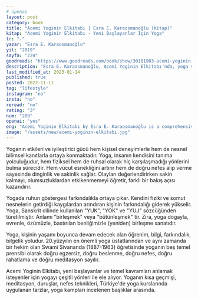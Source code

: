 ```yaml
---
# openai
layout: post
category: book
title: "Acemi Yoginin Elkitabı | Esra E. Karaosmanoğlu (Kitap)"
kitap: "Acemi Yoginin Elkitabı - Yeni Başlayanlar İçin Yoga"
tr: "-"
yazar: "Esra E. Karaosmanoğlu"
yil: "2019"
sayfa: "224"
goodreads: "https://www.goodreads.com/book/show/30181983-acemi-yoginin-elkitab"
description: "Esra E. Karaosmanoğlu, Acemi Yoginin Elkitabı'nda, yoga ve meditasyonla ilgili temel kavramları açıklıyor."
last_modified_at: 2023-01-14
published: true
posted: 2022-11-11
tag: "lifestyle"
instagram: "no"
insta: "no"
reread: "no"
rating: "3"
num: "289"
openai: "yes"
eng: "Acemi Yoginin Elkitabı by Esra E. Karaosmanoğlu is a comprehensive guidebook that offers readers an introduction to the practice of yoga. The book covers a range of topics, including the history, benefits and philosophy of yoga, as well as practical guidance on yoga postures, breathing techniques, and meditation."
image: "/assets/new/acemi-yoginin-elkitabi.jpg"
---
```



Yoganın etkileri ve iyileştirici gücü hem kişisel deneyimlerle hem de nesnel bilimsel kanıtlarla ortaya konmaktadır. Yoga, insanın kendisini tanıma yolculuğudur, hem fiziksel hem de ruhsal olarak hiç karşılaşmadığı yönlerini bulma sürecidir. Hem vücut esnekliğini artırır hem de doğru nefes alıp verme sayesinde dinginlik ve sakinlik sağlar. Olayları değerlendirirken sakin kalmayı, olumsuzluklardan etkikenmemeyi öğretir, farklı bir bakış açısı kazandırır. 

Yogada ruhun göstergesi farkındalıkla ortaya çıkar. Kendini fiziki ve somut nesnelerin getirdiği kaygılardan arındıran kişinin farkındalığı giderek yükselir. Yoga, Sanskrit dilinde kullanilan "YUK", "YOK" ve "YUJ" sözcüğünden türetilmiştir. Anlamı "birleşmek" veya "bütünleşmek" tir. Zira, yoga dogayla, evrenle, özümüzle, bastırılan benliğimizle (yeniden) birleşme sanatıdır. 

Yoga, kişinin yaşamı boyunca devam edecek olan öğrenim, bilgi, farkındalık, bilgelik yoludur. 20.yüzyılın en önemli yoga üstatlarından ve aynı zamanda bir hekim olan Swami Sivananda (1887-1963) öğretisinde yoganın beş temel prensibi olarak doğru egzersiz, doğru beslenme, doğru nefes, doğru rahatlama ve doğru meditasyon sayılır. 

Acemi Yoginin Elkitabı, yeni başlayanlar ve temel kavramları anlamak isteyenler için yogayı çeşitli yönleri ile ele alıyor. Yoganın kısa geçmişi, meditasyon, duruşlar, nefes teknikleri, Türkiye'de yoga kurslarında uygulanan tarzlar, yoga kampları incelenen başlıklar arasında.
